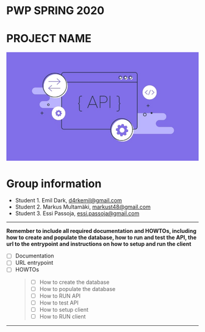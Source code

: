 # PWP SPRING 2020
# PROJECT NAME
![ ](pic.jpg)
# Group information

* Student 1. Emil Dark, d4rkemil@gmail.com
* Student 2. Markus Multamäki, markust48@gmail.com
* Student 3. Essi Passoja, essi.passoja@gmail.com


***
__Remember to include all required documentation and HOWTOs, including how to create and populate the database, how to run and test the API, the url to the entrypoint and instructions on how to setup and run the client__


- [ ] Documentation
- [ ] URL entrypoint
- [ ] HOWTOs
    >- [ ] How to create the database
    >- [ ] How to populate the database
    >- [ ] How to RUN API
    >- [ ] How to test API
    >- [ ] How to setup client
    >- [ ] How to RUN client

***



